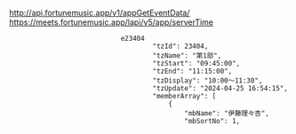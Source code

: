 http://api.fortunemusic.app/v1/appGetEventData/
https://meets.fortunemusic.app/lapi/v5/app/serverTime

                                e23404
                                        "tzId": 23404,
                                        "tzName": "第1部",
                                        "tzStart": "09:45:00",
                                        "tzEnd": "11:15:00",
                                        "tzDisplay": "10:00～11:30",
                                        "tzUpdate": "2024-04-25 16:54:15",
                                        "memberArray": [
                                            {
                                                "mbName": "伊藤理々杏",
                                                "mbSortNo": 1,